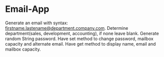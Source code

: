 # Email-App
Generate an email with syntax: firstname.lastename@department.company.com. Determine department(sales, development, accounting), if none leave blank. Generate random String password. Have set method to change password, mailbox capacity and alternate email. Have get method to display name, email and mailbox capacity.
